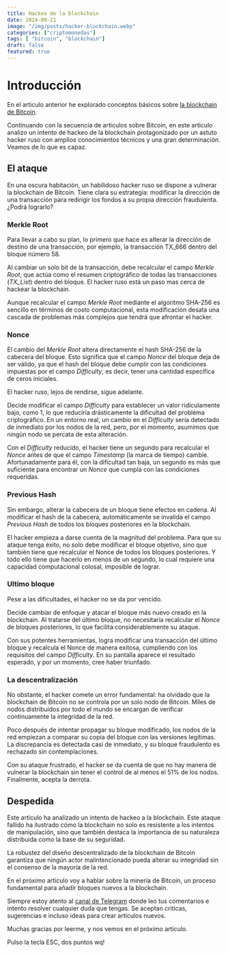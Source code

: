 ```yaml
---
title: Hackeo de la blockchain
date: 2024-09-21
image: "/img/posts/hacker-blockchain.webp"
categories: ["criptomonedas"]
tags: [ "bitcoin", "blockchain"]
draft: false
featured: true
---
```


# Introducción

En el articulo anterior he explorado conceptos básicos sobre [la blockchain de Bitcoin](/posts/blockchain/).

Continuando con la secuencia de articulos sobre Bitcoin, en este articulo analizo un intento de hackeo de la blockchain protagonizado por un astuto hacker ruso con amplios conocimientos técnicos y una gran determinación. Veamos de lo que es capaz.

## El ataque

En una oscura habitación, un habilidoso hacker ruso se dispone a vulnerar la blockchain de Bitcoin. Tiene clara su estrategia: modificar la dirección de una transacción para redirigir los fondos a su propia dirección fraudulenta. ¿Podrá lograrlo?

### Merkle Root

Para llevar a cabo su plan, lo primero que hace es alterar la dirección de destino de una transacción, por ejemplo, la transacción TX_666 dentro del bloque número 58.

Al cambiar un solo bit de la transacción, debe recalcular el campo *Merkle Root*, que actúa como el resumen criptográfico de todas las transacciones (*TX_List*) dentro del bloque. El hacker ruso está un paso mas cerca de hackear la blockchain.

Aunque recalcular el campo *Merkle Root* mediante el algoritmo SHA-256 es sencillo en términos de costo computacional, esta modificación desata una cascada de problemas más complejos que tendrá que afrontar el hacker.

### Nonce

El cambio del *Merkle Root* altera directamente el hash SHA-256 de la cabecera del bloque. Esto significa que el campo *Nonce* del bloque deja de ser válido, ya que el hash del bloque debe cumplir con las condiciones impuestas por el campo *Difficulty*, es decir, tener una cantidad específica de ceros iniciales.

El hacker ruso, lejos de rendirse, sigue adelante.

Decide modificar el campo *Difficulty* para establecer un valor ridículamente bajo, como 1, lo que reduciría drásticamente la dificultad del problema criptográfico. En un entorno real, un cambio en el *Difficulty* sería detectado de inmediato por los nodos de la red, pero, por el momento, asumimos que ningún nodo se percata de esta alteración.

Con el *Difficulty* reducido, el hacker tiene un segundo para recalcular el *Nonce* antes de que el campo *Timestamp* (la marca de tiempo) cambie. Afortunadamente para él, con la dificultad tan baja, un segundo es más que suficiente para encontrar un *Nonce* que cumpla con las condiciones requeridas.

### Previous Hash

Sin embargo, alterar la cabecera de un bloque tiene efectos en cadena. Al modificar el hash de la cabecera, automáticamente se invalida el campo *Previous Hash* de todos los bloques posteriores en la blockchain.

El hacker empieza a darse cuenta de la magnitud del problema. Para que su ataque tenga éxito, no solo debe modificar el bloque objetivo, sino que también tiene que recalcular el Nonce de todos los bloques posteriores. Y todo ello tiene que hacerlo en menos de un segundo, lo cual requiere una capacidad computacional colosal, imposible de lograr.

### Ultimo bloque

Pese a las dificultades, el hacker no se da por vencido.

Decide cambiar de enfoque y atacar el bloque más nuevo creado en la blockchain. Al tratarse del último bloque, no necesitaría recalcular el *Nonce* de bloques posteriores, lo que facilita considerablemente su ataque.

Con sus potentes herramientas, logra modificar una transacción del último bloque y recalcula el Nonce de manera exitosa, cumpliendo con los requisitos del campo *Difficulty*. En su pantalla aparece el resultado esperado, y por un momento, cree haber triunfado.

### La descentralización

No obstante, el hacker comete un error fundamental: ha olvidado que la blockchain de Bitcoin no se controla por un solo nodo de Bitcoin. Miles de nodos distribuidos por todo el mundo se encargan de verificar continuamente la integridad de la red.

Poco después de intentar propagar su bloque modificado, los nodos de la red empiezan a comparar su copia del bloque con las versiones legítimas. La discrepancia es detectada casi de inmediato, y su bloque fraudulento es rechazado sin contemplaciones.

Con su ataque frustrado, el hacker se da cuenta de que no hay manera de vulnerar la blockchain sin tener el control de al menos el 51% de los nodos. Finalmente, acepta la derrota.

## Despedida

Este articulo ha analizado un intento de hackeo a la blockchain. Este ataque fallido ha ilustrado cómo la blockchain no solo es resistente a los intentos de manipulación, sino que también destaca la importancia de su naturaleza distribuida como la base de su seguridad.

La robustez del diseño descentralizado de la blockchain de Bitcoin garantiza que ningún actor malintencionado pueda alterar su integridad sin el consenso de la mayoría de la red.

En el próximo articulo voy a hablar sobre la minería de Bitcoin, un proceso fundamental para añadir bloques nuevos a la blockchain.

Siempre estoy atento al [canal de Telegram](https://t.me/lateclaescape) donde leo tus comentarios e intento resolver cualquier duda que tengas. Se aceptan criticas, sugerencias e incluso ideas para crear artículos nuevos.

Muchas gracias por leerme, y nos vemos en el próximo articulo.

Pulso la tecla ESC, dos puntos wq!
